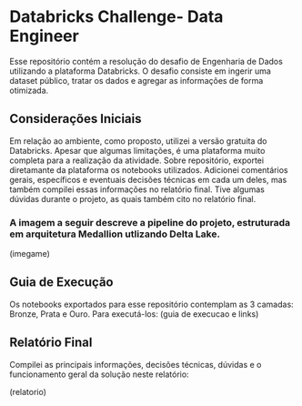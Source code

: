 # Databricks Challenge- Data Engineer
  Esse repositório contém a resolução do desafio de Engenharia de Dados utilizando a plataforma Databricks. O desafio consiste em ingerir uma dataset público, tratar os dados e agregar as informações de forma otimizada.

## Considerações Iniciais
  Em relação ao ambiente, como proposto, utilizei a versão gratuita do Databricks. Apesar que algumas limitações, é uma plataforma muito completa para a realização da atividade.
  Sobre repositório, exportei diretamante da plataforma os notebooks utilizados. Adicionei comentários gerais, específicos e eventuais decisões técnicas em cada um deles, mas também compilei essas informações no relatório final.
  Tive algumas dúvidas durante o projeto, as quais também cito no relatório final.
  
  ### A imagem a seguir descreve a pipeline do projeto, estruturada em arquitetura Medallion utlizando Delta Lake.
  (imegame)
  
## Guia de Execução
  Os notebooks exportados para esse repositório contemplam as 3 camadas: Bronze, Prata e Ouro.
  Para executá-los:
  (guia de execucao e links)
  
## Relatório Final
  Compilei as principais informações, decisões técnicas, dúvidas e o funcionamento geral da solução neste relatório:

  (relatorio)


  
